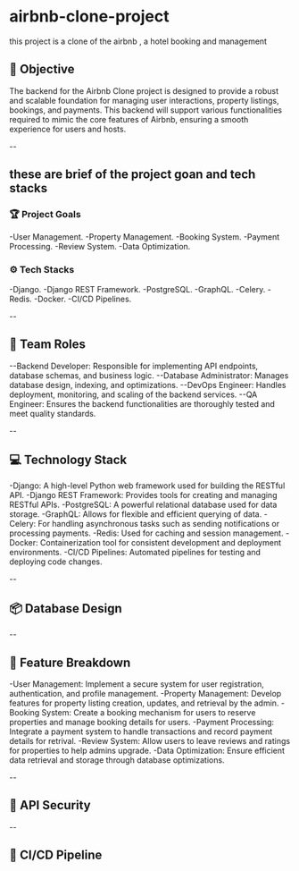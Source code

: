 # airbnb-clone-project
this project is a clone of the airbnb , a hotel booking and management 

## 🚀 Objective
The backend for the Airbnb Clone project is designed to provide a robust and scalable foundation for managing user interactions, property listings, bookings, and payments. This backend will support various functionalities required to mimic the core features of Airbnb, ensuring a smooth experience for users and hosts.

--

## these are brief of the project goan and tech stacks 
### 🏆 Project Goals
-User Management.
-Property Management.
-Booking System.
-Payment Processing.
-Review System.
-Data Optimization.

### ⚙️ Tech Stacks
-Django.
-Django REST Framework. 
-PostgreSQL. 
-GraphQL.
-Celery. 
-Redis.
-Docker. 
-CI/CD Pipelines.

--

## 👥 Team Roles
--Backend Developer: Responsible for implementing API endpoints, database schemas, and business logic.
--Database Administrator: Manages database design, indexing, and optimizations.
--DevOps Engineer: Handles deployment, monitoring, and scaling of the backend services.
--QA Engineer: Ensures the backend functionalities are thoroughly tested and meet quality standards.

--

## 💻 Technology Stack 
-Django: A high-level Python web framework used for building the RESTful API.
-Django REST Framework: Provides tools for creating and managing RESTful APIs.
-PostgreSQL: A powerful relational database used for data storage.
-GraphQL: Allows for flexible and efficient querying of data.
-Celery: For handling asynchronous tasks such as sending notifications or processing payments.
-Redis: Used for caching and session management.
-Docker: Containerization tool for consistent development and deployment environments.
-CI/CD Pipelines: Automated pipelines for testing and deploying code changes.

--

## 📦 Database Design 


--

## 📜 Feature Breakdown
-User Management: Implement a secure system for user registration, authentication, and profile management.
-Property Management: Develop features for property listing creation, updates, and retrieval by the admin.
-Booking System: Create a booking mechanism for users to reserve properties and manage booking details for users.
-Payment Processing: Integrate a payment system to handle transactions and record payment details for retrival.
-Review System: Allow users to leave reviews and ratings for properties to help admins upgrade.
-Data Optimization: Ensure efficient data retrieval and storage through database optimizations.

--

## 🔐 API Security

--

## 🪈 CI/CD Pipeline
